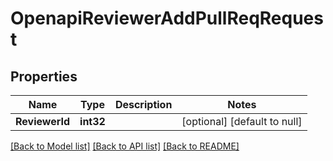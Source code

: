 # OpenapiReviewerAddPullReqRequest

## Properties
Name | Type | Description | Notes
------------ | ------------- | ------------- | -------------
**ReviewerId** | **int32** |  | [optional] [default to null]

[[Back to Model list]](../README.md#documentation-for-models) [[Back to API list]](../README.md#documentation-for-api-endpoints) [[Back to README]](../README.md)

